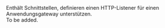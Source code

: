 <Namespace Name="Microsoft.Azure.Management.Network.Fluent.ApplicationGatewayListener.Definition">
  <Docs>
    <summary>Enthält Schnittstellen, definieren einen HTTP-Listener für einen Anwendungsgateway unterstützen.</summary> 
    <remarks>To be added.</remarks>
  </Docs>
</Namespace>
